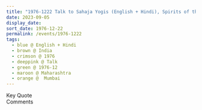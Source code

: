 ```yaml
---
title: "1976-1222 Talk to Sahaja Yogis (English + Hindi), Spirits of the Dead, Sweet Home, Dadar, Mumbai, Maharashtra, India"
date: 2023-09-05
display_date: 
sort_date: 1976-12-22
permalink: /events/1976-1222
tags:
  - blue @ English + Hindi
  - brown @ India
  - crimson @ 1976
  - deeppink @ Talk
  - green @ 1976-12
  - maroon @ Maharashtra
  - orange @  Mumbai
---
```


<wave-list>
  <list-title color="green" width="75">Key Quote</list-title>
  <list-item color="BlanchedAlmond"  width="200"></list-item>
  <list-item color="Lavender"></list-item>
  <list-item color="BlanchedAlmond"></list-item>
</wave-list>

<br>

<wave-list>
  <list-title color="green" width="75">Comments</list-title>
  <list-item color="BlanchedAlmond"  width="200"></list-item>
  <list-item color="Lavender"></list-item>
  <list-item color="BlanchedAlmond"></list-item>
</wave-list>